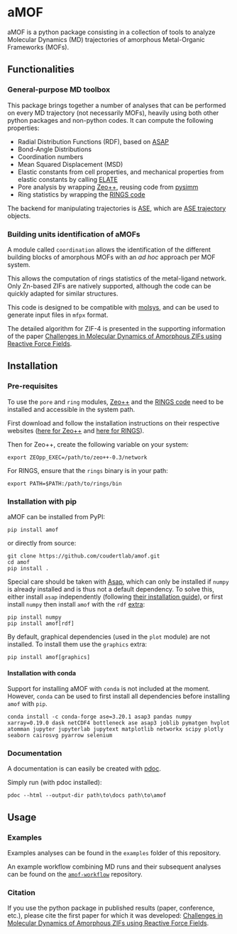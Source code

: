 # aMOF

aMOF is a python package consisting in a collection of tools to analyze Molecular Dynamics (MD) trajectories of amorphous Metal-Organic Frameworks (MOFs).

## Functionalities

### General-purpose MD toolbox

This package brings together a number of analyses that can be performed on every MD trajectory (not necessarily MOFs), heavily using both other python packages and non-python codes.
It can compute the following properties:

- Radial Distribution Functions (RDF), based on [ASAP](https://wiki.fysik.dtu.dk/asap)
- Bond-Angle Distributions 
- Coordination numbers
- Mean Squared Displacement (MSD)
- Elastic constants from cell properties, and mechanical properties from elastic constants by calling [ELATE](https://github.com/coudertlab/elate/)
- Pore analysis by wrapping [Zeo++](http://zeoplusplus.org/), reusing code from [pysimm](https://pysimm.org/)
- Ring statistics by wrapping the [RINGS code](https://rings-code.sourceforge.net/)

The backend for manipulating trajectories is [ASE](https://wiki.fysik.dtu.dk/ase/index.html), which are [ASE trajectory](https://wiki.fysik.dtu.dk/ase/ase/io/trajectory.html) objects.

### Building units identification of aMOFs

A module called `coordination` allows the identification of the different building blocks of amorphous MOFs with an _ad hoc_ approach per MOF system.

This allows the computation of rings statistics of the metal-ligand network. 
Only Zn-based ZIFs are natively supported, although the code can be quickly adapted for similar structures.

This code is designed to be compatible with [molsys](https://github.com/MOFplus/cmc-tools), and can be used to generate input files in `mfpx` format.

The detailed algorithm for ZIF-4 is presented in the supporting information of the paper [Challenges in Molecular Dynamics of Amorphous ZIFs using Reactive Force Fields](https://doi.org/10.1021/acs.jpcc.2c06305).

## Installation

### Pre-requisites

To use the `pore` and `ring` modules, [Zeo++](http://zeoplusplus.org/) and the [RINGS code](https://rings-code.sourceforge.net/) need to be installed and accessible in the system path.

First download and follow the installation instructions on their respective websites ([here for Zeo++](http://www.zeoplusplus.org/download.html) and [here for RINGS](https://rings-code.sourceforge.net/index.php?option=com_content&view=category&layout=blog&id=34&Itemid=57)).

Then for Zeo++, create the following variable on your system:
```
export ZEOpp_EXEC=/path/to/zeo++-0.3/network
```

For RINGS, ensure that the `rings` binary is in your path:
```
export PATH=$PATH:/path/to/rings/bin
```


### Installation with pip

aMOF can be installed from PyPI:
```
pip install amof
```
or directly from source:
```
git clone https://github.com/coudertlab/amof.git
cd amof
pip install . 
```

Special care should be taken with [Asap](https://wiki.fysik.dtu.dk/asap/), which can only be installed if `numpy` is already installed and is thus not a default dependency. 
To solve this, either install `asap` independently (following [their installation guide](https://wiki.fysik.dtu.dk/asap/Installation)), or first install `numpy` then install `amof` with the `rdf` [extra](https://peps.python.org/pep-0508/#extras): 
```
pip install numpy
pip install amof[rdf]
```
By default, graphical dependencies (used in the `plot` module) are not installed. To install them use the `graphics` extra:
```
pip install amof[graphics]
```

#### Installation with conda

Support for installing aMOF with `conda` is not included at the moment.
However, `conda` can be used to first install all dependencies before installing `amof` with `pip`.
```
conda install -c conda-forge ase=3.20.1 asap3 pandas numpy xarray=0.19.0 dask netCDF4 bottleneck ase asap3 joblib pymatgen hvplot atomman jupyter jupyterlab jupytext matplotlib networkx scipy plotly seaborn cairosvg pyarrow selenium
```

### Documentation

A documentation is can easily be created with [pdoc](https://pdoc3.github.io/pdoc/). 

Simply run (with pdoc installed):
```
pdoc --html --output-dir path\to\docs path\to\amof
```

## Usage

### Examples

Examples analyses can be found in the `examples` folder of this repository.

An example workflow combining MD runs and their subsequent analyses can be found on the [`amof-workflow`](https://github.com/casteln/amof-workflow) repository.

### Citation

If you use the python package in published results (paper, conference, etc.), please cite the first paper for which it was developed: [Challenges in Molecular Dynamics of Amorphous ZIFs using Reactive Force Fields](https://doi.org/10.1021/acs.jpcc.2c06305).